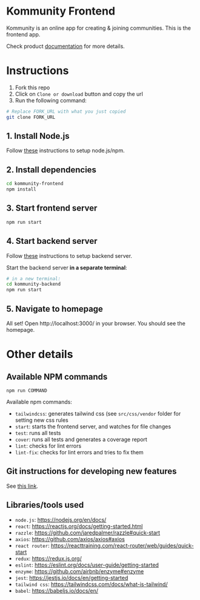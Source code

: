 # Kommunity Frontend
Kommunity is an online app for creating & joining communities. This is the frontend app.

Check product [documentation](https://docs.google.com/document/d/1P9znOKfQIHDP3BVS5ptvFgzSLmL0vo4WTAZrcKatFBA) for more details.

# Instructions
1. Fork this repo
2. Click on `Clone or download` button and copy the url
3. Run the following command:
```bash
# Replace FORK_URL with what you just copied
git clone FORK_URL
```

## 1. Install Node.js
Follow [these](https://github.com/Kommunity-app/kommunity-backend/blob/dev/README.md#2-install-nodejs) instructions to setup node.js/npm.

## 2. Install dependencies
``` bash
cd kommunity-frontend
npm install
```

## 3. Start frontend server
```bash
npm run start
```

## 4. Start backend server
Follow [these](https://github.com/Kommunity-app/kommunity-backend/blob/dev/README.md#instructions) instructions to setup backend server.

Start the backend server **in a separate terminal**:

```bash
# in a new terminal:
cd kommunity-backend
npm run start
```

## 5. Navigate to homepage
All set! Open http://localhost:3000/ in your browser. You should see the homepage.

# Other details

## Available NPM commands

```
npm run COMMAND
```

Available npm commands:

- `tailwindcss`: generates tailwind css (see `src/css/vendor` folder for setting new css rules
- `start`: starts the frontend server, and watches for file changes
- `test`: runs all tests
- `cover`: runs all tests and generates a coverage report
- `lint`: checks for lint errors
- `lint-fix`: checks for lint errors and tries to fix them

## Git instructions for developing new features
See [this link](https://github.com/Kommunity-app/kommunity-backend/blob/dev/README.md#git-instructions-for-developing-new-features).

## Libraries/tools used

- `node.js`: https://nodejs.org/en/docs/
- `react`: https://reactjs.org/docs/getting-started.html
- `razzle`: https://github.com/jaredpalmer/razzle#quick-start
- `axios`: https://github.com/axios/axios#axios
- `react router`: https://reacttraining.com/react-router/web/guides/quick-start
- `redux`: https://redux.js.org/
- `eslint`: https://eslint.org/docs/user-guide/getting-started
- `enzyme`: https://github.com/airbnb/enzyme#enzyme
- `jest`: https://jestjs.io/docs/en/getting-started
- `tailwind css`: https://tailwindcss.com/docs/what-is-tailwind/
- `babel`: https://babeljs.io/docs/en/

